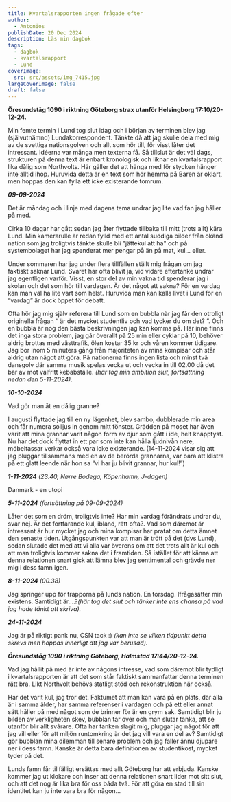 ```yaml
---
title: Kvartalsrapporten ingen frågade efter
author:
  - Antonios
publishDate: 20 Dec 2024
description: Läs min dagbok
tags:
  - dagbok
  - kvartalsrapport
  - Lund
coverImage:
  src: src/assets/img_7415.jpg
largeCoverImage: false
draft: false
---
```

**Öresundståg 1090 i riktning Göteborg strax utanför Helsingborg 17:10/20-12-24.** 

Min femte termin i Lund tog slut idag och i början av terminen blev jag (självutnämnd) Lundakorrespondent. Tänkte då att jag skulle dela med mig av de svettiga nationsgolven och allt som hör till, för visst låter det intressant. Idéerna var många men texterna få. Så tillslut är det väl dags, strukturen på denna text är enbart kronologisk och liknar en kvartalsrapport lika dålig som Northvolts. Här gäller det att hänga med för stycken hänger inte alltid ihop. Huruvida detta är en text som hör hemma på Baren är oklart, men hoppas den kan fylla ett icke existerande tomrum. 

***09-09-2024***

Det är måndag och i linje med dagens tema undrar jag lite vad fan jag håller på med. 

Cirka 10 dagar har gått sedan jag åter flyttade tillbaka till mitt (trots allt) kära Lund. Min kamerarulle är redan fylld med ett antal suddiga bilder från okänd nation som jag troligtvis tänkte skulle bli "jättekul att ha" och på systembolaget har jag spenderat mer pengar på än på mat, kul… eller. 

Under sommaren har jag under flera tillfällen ställt mig frågan om jag faktiskt saknar Lund. Svaret har ofta blivit ja, vid vidare eftertanke undrar jag egentligen varför. Visst, en stor del av min vakna tid spenderar jag i skolan och det som hör till vardagen. Är det något att sakna? För en vardag kan man väl ha lite vart som helst. Huruvida man kan kalla livet i Lund för en “vardag” är dock öppet för debatt.

Ofta hör jag mig själv referera till Lund som en bubbla när jag får den otroligt originella frågan “ är det mycket studentliv och vad tycker du om det? ”. Och en bubbla är nog den bästa beskrivningen jag kan komma på. Här inne finns det inga stora problem, jag går överallt på 25 min eller cyklar på 10, behöver aldrig brottas med västtrafik, ölen kostar 35 kr och våren kommer tidigare. Jag bor inom 5 minuters gång från majoriteten av mina kompisar och står aldrig utan något att göra. På nationerna finns ingen lista och minst två dansgolv där samma musik spelas vecka ut och vecka in till 02.00 då det bär av mot valfritt kebabställe. *(här tog min ambition slut, fortsättning nedan den 5-11-2024)*. 

***10-10-2024***

Vad gör man åt en dålig granne?

I augusti flyttade jag till en ny lägenhet, blev sambo, dubblerade min area och får numera solljus in genom mitt fönster. Grädden på moset har även varit att mina grannar varit någon form av djur som gått i ide, helt knäpptyst. Nu har det dock flyttat in ett par som inte kan hålla ljudnivån nere, möbeltassar verkar också vara icke existerande. (14-11-2024 visar sig att jag pluggar tillsammans med en av de berörda grannarna, var bara att klistra på ett glatt leende när hon sa “vi har ju blivit grannar, hur kul!”)

***1-11-2024*** *(23.40, Nørre Bodega, Köpenhamn, J-dagen)*

Danmark - en utopi 

***5-11-2024*** *(fortsättning på 09-09-2024)*

Låter det som en dröm, troligtvis inte? Har min vardag förändrats undrar du, svar nej. Är det fortfarande kul, ibland, rätt ofta?. Vad som däremot är intressant är hur mycket jag och mina kompisar har pratat om detta ämnet den senaste tiden. Utgångspunkten var att man är trött på det (dvs Lund), sedan slutade det med att vi alla var överens om att det trots allt är kul och att man troligtvis kommer sakna det i framtiden. Så istället för att känna att denna relationen snart gick att lämna blev jag sentimental och grävde ner mig i dess famn igen. 

***8-11-2024*** *(00.38)*

Jag springer upp för trapporna på lunds nation. En torsdag. Ifrågasätter min existens. Samtidigt är….?*(här tog det slut och tänker inte ens chansa på vad jag hade tänkt att skriva).* 

***24-11-2024*** 

Jag är på riktigt pank nu, CSN tack :) *(kan inte se vilken tidpunkt detta skrevs men hoppas innerligt att jag var berusad).*

***Öresundståg 1090 i riktning Göteborg, Halmstad 17:44/20-12-24.*** 

Vad jag hållit på med är inte av någons intresse, vad som däremot blir tydligt i kvartalsrapporten är att det som står faktiskt sammanfattar denna terminen rätt bra. Likt Northvolt behövs statligt stöd och rekonstruktion här också. 

Har det varit kul, jag tror det. Faktumet att man kan vara på en plats, där alla är i samma ålder, har samma referenser i vardagen och på ett eller annat sätt håller på med något som de brinner för är en grym sak. Samtidigt blir ju bilden av verkligheten skev, bubblan tar över och man slutar tänka, att se utanför blir allt svårare. Ofta har tanken slagit mig, pluggar jag något för att jag vill eller för att miljön runtomkring är det jag vill vara en del av? Samtidigt gör bubblan mina dilemman till senare problem och jag faller ännu djupare ner i dess famn. Kanske är detta bara definitionen av studentikost, mycket tyder på det. 

Lunds famn får tillfälligt ersättas med allt Göteborg har att erbjuda. Kanske kommer jag ut klokare och inser att denna relationen snart lider mot sitt slut, och att det nog är lika bra för oss båda två. För att göra en stad till sin identitet kan ju inte vara bra för någon…
